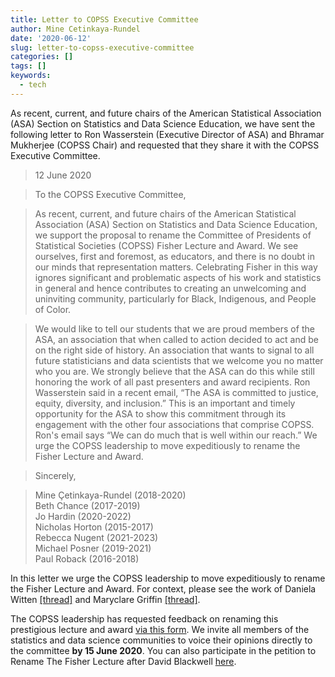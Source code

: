 ```yaml
---
title: Letter to COPSS Executive Committee
author: Mine Cetinkaya-Rundel
date: '2020-06-12'
slug: letter-to-copss-executive-committee
categories: []
tags: []
keywords:
  - tech
---
```


As recent, current, and future chairs of the American Statistical Association (ASA) Section on Statistics and Data Science Education, we have sent the following letter to Ron Wasserstein (Executive Director of ASA) and Bhramar Mukherjee (COPSS Chair) and requested that they share it with the COPSS Executive Committee.

<!--more-->

> 12 June 2020

> To the COPSS Executive Committee,

> As recent, current, and future chairs of the American Statistical Association (ASA) Section on Statistics and Data Science Education, we support the proposal to rename the Committee of Presidents of Statistical Societies (COPSS) Fisher Lecture and Award. We see ourselves, first and foremost, as educators, and there is no doubt in our minds that representation matters. Celebrating Fisher in this way ignores significant and problematic aspects of his work and statistics in general and hence contributes to creating an unwelcoming and uninviting community, particularly for Black, Indigenous, and People of Color. 

> We would like to tell our students that we are proud members of the ASA, an association that when called to action decided to act and be on the right side of history. An association that wants to signal to all future statisticians and data scientists that we welcome you no matter who you are. We strongly believe that the ASA can do this while still honoring the work of all past presenters and award recipients. Ron Wasserstein said in a recent email, “The ASA is committed to justice, equity, diversity, and inclusion.” This is an important and timely opportunity for the ASA to show this commitment through its engagement with the other four associations that comprise COPSS. Ron's email says “We can do much that is well within our reach.” We urge the COPSS leadership to move expeditiously to rename the Fisher Lecture and Award.

> Sincerely,

> Mine Çetinkaya-Rundel (2018-2020)  
> Beth Chance (2017-2019)  
> Jo Hardin (2020-2022)  
> Nicholas Horton (2015-2017)  
> Rebecca Nugent (2021-2023)  
> Michael Posner (2019-2021)  
> Paul Roback (2016-2018)  
 

In this letter we urge the COPSS leadership to move expeditiously to rename the Fisher Lecture and Award. For context, please see the work of Daniela Witten [[thread]](https://twitter.com/daniela_witten/status/1268392721275744256?s=20) and Maryclare Griffin [[thread]](https://twitter.com/mcmcgriffin/status/1270376448407343104). 

The COPSS leadership has requested feedback on renaming this prestigious lecture and award  [via this form](https://docs.google.com/forms/d/e/1FAIpQLScVWuYPffhToVpYV8kIYZ4ZFUcsvepiZnl-esngKC4jT23htg/viewform). We invite all members of the statistics and data science communities to voice their opinions directly to the committee **by 15 June 2020**. You can also participate in the petition to Rename The Fisher Lecture after David Blackwell [here](https://www.change.org/p/american-statistical-association-rename-the-fisher-lecture-after-david-blackwell).
